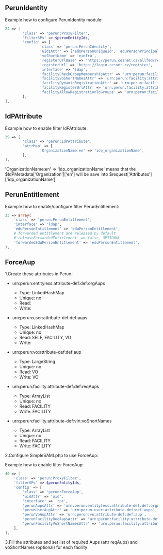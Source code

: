 ## PerunIdentity

Example how to configure PerunIdentity module:
```php
24 => [
        'class' => 'perun:ProxyFilter',
        'filterSPs' => $perunEntityIds,
        'config' => [
                'class' => 'perun:PerunIdentity',
                'uidsAttr' => ['eduPersonUniqueId', 'eduPersonPrincipalName', 'eduPersonTargetedIDString', 'nameid', 'uid'],
                'voShortName' => 'einfra',
                'registerUrlBase' => 'https://perun.cesnet.cz/allfed/registrar',
                'registerUrl' => 'https://login.cesnet.cz/register',
                'interface' => 'ldap',
                'facilityCheckGroupMembershipAttr' => 'urn:perun:facility:attribute-def:def:checkGroupMembership',
                'facilityVoShortNamesAttr' => 'urn:perun:facility:attribute-def:virt:voShortNames',
                'facilityDynamicRegistrationAttr' => 'urn:perun:facility:attribute-def:def:dynamicRegistration',
                'facilityRegisterUrlAttr' => 'urn:perun:facility:attribute-def:def:registerUrl',
                'facilityAllowRegistrationToGroups' => 'urn:perun:facility:attribute-def:def:allowRegistration',
        ],
],
```


## IdPAttribute

Example how to enable filter IdPAttribute:

```php
29 => [
        'class' => 'perun:IdPAttribute',
        'attrMap' => [
                'OrganizationName:en' => 'idp_organizationName',
        ],
],
```

'OrganizationName:en' => 'idp_organizationName' means that the $IdPMetadata['Organization']['en'] will be save into 
$request['Attributes']['idp_organizationName']

## PerunEntitlement

Example how to enable/configure filter PerunEntitlement:

```php
33 => array(
    'class' => 'perun:PerunEntitlement',
    'interface' => 'ldap',
    'eduPersonEntitlement' => 'eduPersonEntitlement',
    # forwarded entitlement are released by default
    #'releaseForwardedEntitlement' => false, OPTIONAL
    'forwardedEduPersonEntitlement' => 'eduPersonEntitlement',
),
```

## ForceAup

1.Create these attributes in Perun:
- urn:perun:entityless:attribute-def:def:orgAups
    - Type: LinkedHashMap
    - Unique: no
    - Read: 
    - Write:
   
- urn:perun:user:attribute-def:def:aups
    - Type: LinkedHashMap
    - Unique: no
    - Read: SELF, FACILITY, VO
    - Write: 

- urn:perun:vo:attribute-def:def:aup
    - Type: LargeString
    - Unique: no
    - Read: VO
    - Write: VO
     
- urn:perun:facility:attribute-def:def:reqAups
    - Type: ArrayList
    - Unique: no
    - Read: FACILITY
    - Write: FACILITY
    
    
- urn:perun:facility:attribute-def:virt:voShortNames
    - Type: ArrayList
    - Unique: no
    - Read: FACILITY
    - Write: FACILITY 
    
2.Configure SimpleSAMLphp to use ForceAup:

Example how to enable filter ForceAup:
    
```php
40 => [
    'class' => 'perun:ProxyFilter',
    'filterSPs' => $perunEntityIds,
    'config' => [
        'class' => 'perun:ForceAup',
        'uidAttr' => 'uid',
        'interface' => 'rpc',
        'perunAupsAttr' => 'urn:perun:entityless:attribute-def:def:orgAups',
        'perunUserAupAttr' => 'urn:perun:user:attribute-def:def:aups',
        'perunVoAupAttr' => 'urn:perun:vo:attribute-def:def:aup',
        'perunFacilityReqAupsAttr' => 'urn:perun:facility:attribute-def:def:reqAups',
        'perunFacilityVoShortNamesAttr' => 'urn:perun:facility:attribute-def:virt:voShortNames'
    ],
],   
``` 

3.Fill the attributes and set list of required Aups (attr reqAups) and voShortNames (optional) for each facility

